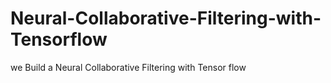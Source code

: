 # Neural-Collaborative-Filtering-with-Tensorflow
we Build a Neural Collaborative Filtering with Tensor flow
